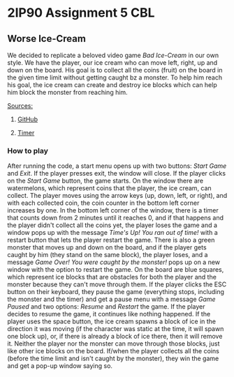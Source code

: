 # 2IP90 Assignment 5 CBL

## Worse Ice-Cream

We decided to replicate a beloved video game _Bad Ice-Cream_ in our own style. We have the player, our ice cream who can move left, right, up and down on the board. His goal is to collect all the coins (fruit) on the board in the given time limit without getting caught bz a monster. To help him reach his goal, the ice cream can create and destroy ice blocks which can help him block the monster from reaching him.

<ins>Sources:</ins>
1) [GitHub](https://docs.github.com/en/get-started)

3) [Timer](https://docs.oracle.com/javase/8/docs/api/javax/swing/Timer.html)
  
### How to play
After running the code, a start menu opens up with two buttons: _Start Game_ and _Exit_. If the player presses exit, the window will close. If the player clicks on the _Start Game_ button, the game starts. On the window there are watermelons, which represent coins that the player, the ice cream, can collect. The player moves using the arrow keys (up, down, left, or right), and with each collected coin, the coin counter in the bottom left corner increases by one. In the bottom left corner of the window, there is a timer that counts down from 2 minutes until it reaches 0, and if that happens and the player didn't collect all the coins yet, the player loses the game and a window pops up with the message _Time's Up! You ran out of time!_ with a restart button that lets the player restart the game. There is also a green monster that moves up and down on the board, and if the player gets caught by him (they stand on the same block), the player loses, and a message _Game Over! You were caught by the monster!_ pops up on a new window with the option to restart the game. On the board are blue squares, which represent ice blocks that are obstacles for both the player and the monster because they can't move through them. If the player clicks the ESC button on their keyboard, they pause the game (everything stops, including the monster and the timer) and get a pause menu with a message _Game Paused_ and two options: _Resume_ and _Restart_ the game. If the player decides to resume the game, it continues like nothing happened. If the player uses the space button, the ice cream spawns a block of ice in the direction it was moving (if the character was static at the time, it will spawn one block up), or, if there is already a block of ice there, then it will remove it. Neither the player nor the monster can move through those blocks, just like other ice blocks on the board. If/when the player collects all the coins (before the time limit and isn't caught by the monster), they win the game and get a pop-up window saying so.
